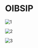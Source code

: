 # OIBSIP
![1](https://user-images.githubusercontent.com/129214817/231819381-6249eb56-68ac-4506-9d99-140b76ff195e.png)

![2](https://user-images.githubusercontent.com/129214817/231819553-f5ed20ca-b862-442f-86f4-86969d57d034.png)


![3](https://user-images.githubusercontent.com/129214817/231819331-df85dce9-80e8-40f4-bdd3-8d10fba53384.png)
